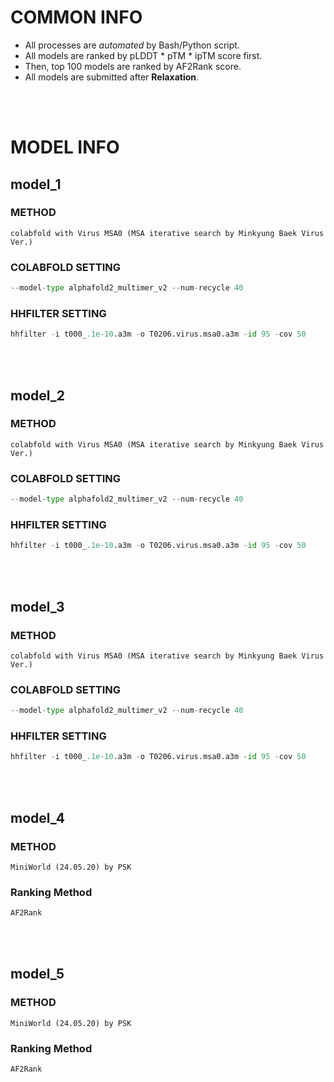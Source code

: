 # COMMON INFO
* All processes are *automated* by Bash/Python script.
* All models are ranked by pLDDT * pTM * ipTM score first.
* Then, top 100 models are ranked by AF2Rank score.
* All models are submitted after **Relaxation**.
<br/>
<br/>

# MODEL INFO
## model_1
### METHOD
    colabfold with Virus MSA0 (MSA iterative search by Minkyung Baek Virus Ver.)
### COLABFOLD SETTING
```python
--model-type alphafold2_multimer_v2 --num-recycle 40
```
### HHFILTER SETTING
```python
hhfilter -i t000_.1e-10.a3m -o T0206.virus.msa0.a3m -id 95 -cov 50
```
<br/>
<br/>

## model_2
### METHOD
    colabfold with Virus MSA0 (MSA iterative search by Minkyung Baek Virus Ver.)
### COLABFOLD SETTING
```python
--model-type alphafold2_multimer_v2 --num-recycle 40
```
### HHFILTER SETTING
```python
hhfilter -i t000_.1e-10.a3m -o T0206.virus.msa0.a3m -id 95 -cov 50
```
<br/>
<br/>

## model_3
### METHOD
    colabfold with Virus MSA0 (MSA iterative search by Minkyung Baek Virus Ver.)
### COLABFOLD SETTING
```python
--model-type alphafold2_multimer_v2 --num-recycle 40
```
### HHFILTER SETTING
```python
hhfilter -i t000_.1e-10.a3m -o T0206.virus.msa0.a3m -id 95 -cov 50
```
<br/>
<br/>

## model_4
### METHOD
    MiniWorld (24.05.20) by PSK
### Ranking Method
```python
AF2Rank
```
<br/>
<br/>

## model_5
### METHOD
    MiniWorld (24.05.20) by PSK
### Ranking Method
```python
AF2Rank
```
<br/>
<br/>
    